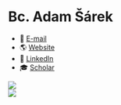 # Bc. Adam Šárek
* :e-mail: [E-mail](mailto:email@adamsarek.eu)
* :earth_americas: [Website](https://adamsarek.eu)
* :briefcase: [LinkedIn](https://www.linkedin.com/in/adamsarek)<br>
* :mortar_board: [Scholar](https://scholar.google.com/citations?user=lhp9xHgAAAAJ)
<picture>
	<source            srcset="https://github-readme-stats.vercel.app/api?username=adamsarek&include_all_commits=true&count_private=true&show_icons=true&theme=dark"
		media="(prefers-color-scheme: dark)" />
	<source            srcset="https://github-readme-stats.vercel.app/api?username=adamsarek&include_all_commits=true&count_private=true&show_icons=true"
		media="(prefers-color-scheme: light), (prefers-color-scheme: no-preference)" />
	<img                  src="https://github-readme-stats.vercel.app/api?username=adamsarek&include_all_commits=true&count_private=true&show_icons=true" />
</picture><br>
<picture>
	<source srcset="https://github-readme-stats.vercel.app/api/top-langs/?username=adamsarek&layout=compact&langs_count=10&theme=dark"
		media="(prefers-color-scheme: dark)" />
	<source srcset="https://github-readme-stats.vercel.app/api/top-langs/?username=adamsarek&layout=compact&langs_count=10"
		media="(prefers-color-scheme: light), (prefers-color-scheme: no-preference)" />
	<img       src="https://github-readme-stats.vercel.app/api/top-langs/?username=adamsarek&layout=compact&langs_count=10" />
</picture>